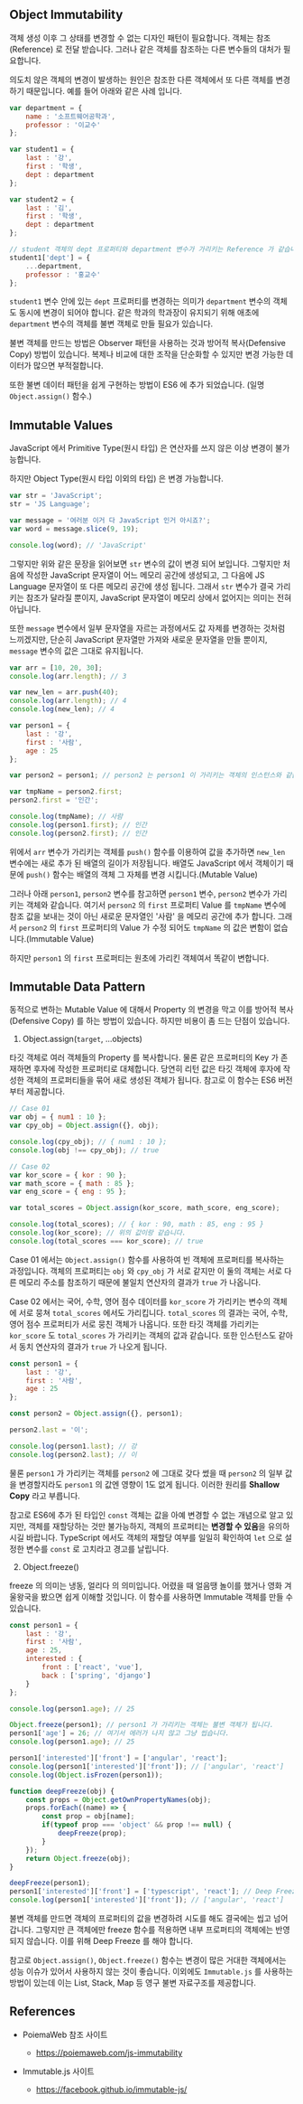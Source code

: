 ## Object Immutability

객체 생성 이후 그 상태를 변경할 수 없는 디자인 패턴이 필요합니다. 객체는 참조(Reference) 로 전달 받습니다. 그러나 같은 객체를 참조하는 다른 변수들의 대처가 필요합니다. 

의도치 않은 객체의 변경이 발생하는 원인은 참조한 다른 객체에서 또 다른 객체를 변경하기 때문입니다. 예를 들어 아래와 같은 사례 입니다.

```javascript
var department = {
    name : '소프트웨어공학과',
    professor : '이교수'
};

var student1 = {
    last : '강',
    first : '학생',
    dept : department
};

var student2 = {
    last : '김',
    first : '학생',
    dept : department
};

// student 객체의 dept 프로퍼티와 department 변수가 가리키는 Reference 가 같습니다.
student1['dept'] = {
    ...department,
    professor : '홍교수'
}; 
```

`student1` 변수 안에 있는 `dept` 프로퍼티를 변경하는 의미가 `department` 변수의 객체도 동시에 변경이 되어야 합니다. 같은 학과의 학과장이 유지되기 위해 애초에 `department` 변수의 객체를 불변 객체로 만들 필요가 있습니다.

불변 객체를 만드는 방법은 Observer 패턴을 사용하는 것과 방어적 복사(Defensive Copy) 방법이 있습니다. 복제나 비교에 대한 조작을 단순화할 수 있지만 변경 가능한 데이터가 많으면 부적절합니다.

또한 불변 데이터 패턴을 쉽게 구현하는 방법이 ES6 에 추가 되었습니다. (일명 `Object.assign()` 함수.)

## Immutable Values

JavaScript 에서 Primitive Type(원시 타입) 은 연산자를 쓰지 않은 이상 변경이 불가능합니다.

하지만 Object Type(원시 타입 이외의 타입) 은 변경 가능합니다.

```javascript
var str = 'JavaScript';
str = 'JS Language';

var message = '여러분 이거 다 JavaScript 인거 아시죠?';
var word = message.slice(9, 19);

console.log(word); // 'JavaScript'
```

그렇지만 위와 같은 문장을 읽어보면 `str` 변수의 값이 변경 되어 보입니다. 그렇지만 처음에 작성한 JavaScript 문자열이 어느 메모리 공간에 생성되고, 그 다음에 JS Language 문자열이 또 다른 메모리 공간에 생성 됩니다. 그래서 `str` 변수가 결국 가리키는 참조가 달라질 뿐이지, JavaScript 문자열이 메모리 상에서 없어지는 의미는 전혀 아닙니다.

또한 `message` 변수에서 일부 문자열을 자르는 과정에서도 값 자제를 변경하는 것처럼 느끼겠지만, 단순히 JavaScript 문자열만 가져와 새로운 문자열을 만들 뿐이지, `message` 변수의 값은 그대로 유지됩니다.

```javascript
var arr = [10, 20, 30];
console.log(arr.length); // 3

var new_len = arr.push(40);
console.log(arr.length); // 4
console.log(new_len); // 4

var person1 = {
    last : '강',
    first : '사람',
    age : 25
};

var person2 = person1; // person2 는 person1 이 가리키는 객체의 인스턴스와 같습니다.

var tmpName = person2.first;
person2.first = '인간';

console.log(tmpName); // 사람
console.log(person1.first); // 인간
console.log(person2.first); // 인간
```

위에서 `arr` 변수가 가리키는 객체를 `push()` 함수를 이용하여 값을 추가하면 `new_len` 변수에는 새로 추가 된 배열의 길이가 저장됩니다. 배열도 JavaScript 에서 객체이기 때문에 `push()` 함수는 배열의 객체 그 자체를 변경 시킵니다.(Mutable Value)

그러나 아래 `person1`, `person2` 변수를 참고하면 `person1` 변수, `person2` 변수가 가리키는 객체와 같습니다. 여기서 `person2` 의 `first` 프로퍼티 Value 를 `tmpName` 변수에 참조 값을 보내는 것이 아닌 새로운 문자열인 '사람' 을 메모리 공간에 추가 합니다. 그래서 `person2` 의 `first` 프로퍼티의 Value 가 수정 되어도 `tmpName` 의 값은 변함이 없습니다.(Immutable Value)

하지만 `person1` 의 `first` 프로퍼티는 원초에 가리킨 객체여서 똑같이 변합니다.

## Immutable Data Pattern

동적으로 변하는 Mutable Value 에 대해서 Property 의 변경을 막고 이를 방어적 복사(Defensive Copy) 를 하는 방법이 있습니다. 하지만 비용이 좀 드는 단점이 있습니다.

1. Object.assign(`target`, ...objects)

타깃 객체로 여러 객체들의 Property 를 복사합니다. 물론 같은 프로퍼티의 Key 가 존재하면 후자에 작성한 프로퍼티로 대체합니다. 당연히 리턴 값은 타깃 객체에 후자에 작성한 객체의 프로퍼티들을 묶어 새로 생성된 객체가 됩니다. 참고로 이 함수는 ES6 버전 부터 제공합니다.

```javascript
// Case 01
var obj = { num1 : 10 };
var cpy_obj = Object.assign({}, obj);

console.log(cpy_obj); // { num1 : 10 };
console.log(obj !== cpy_obj); // true

// Case 02
var kor_score = { kor : 90 };
var math_score = { math : 85 };
var eng_score = { eng : 95 };

var total_scores = Object.assign(kor_score, math_score, eng_score);

console.log(total_scores); // { kor : 90, math : 85, eng : 95 }
console.log(kor_score); // 위의 값이랑 같습니다.
console.log(total_scores === kor_score); // true
```

Case 01 에서는 `Object.assign()` 함수를 사용하여 빈 객체에 프로퍼티를 복사하는 과정입니다. 객체의 프로퍼티는 `obj` 와 `cpy_obj` 가 서로 같지만 이 둘의 객체는 서로 다른 메모리 주소를 참조하기 때문에 불일치 연산자의 결과가 `true` 가 나옵니다.

Case 02 에서는 국어, 수학, 영어 점수 데이터를 `kor_score` 가 가리키는 변수의 객체에 서로 뭉쳐 `total_scores` 에서도 가리킵니다. `total_scores` 의 결과는 국어, 수학, 영어 점수 프로퍼티가 서로 뭉친 객체가 나옵니다. 또한 타깃 객체를 가리키는 `kor_score` 도 `total_scores` 가 가리키는 객체의 값과 같습니다. 또한 인스턴스도 같아서 동치 연산자의 결과가 `true` 가 나오게 됩니다.

```javascript
const person1 = {
    last : '강',
    first : '사람',
    age : 25
};

const person2 = Object.assign({}, person1);

person2.last = '이';

console.log(person1.last); // 강
console.log(person2.last); // 이
```

물론 `person1` 가 가리키는 객체를 `person2` 에 그대로 갖다 썼을 때 `person2` 의 일부 값을 변경할지라도 `person1` 의 값엔 영향이 1도 없게 됩니다. 이러한 원리를 **Shallow Copy** 라고 부릅니다.

참고로 ES6에 추가 된 타입인 `const` 객체는 값을 아예 변경할 수 없는 개념으로 알고 있지만, 객체를 재할당하는 것만 불가능하지, 객체의 프로퍼티는 **변경할 수 있음**을 유의하시길 바랍니다. TypeScript 에서도 객체의 재할당 여부를 일일히 확인하여 `let` 으로 설정한 변수를 `const` 로 고치라고 경고를 날립니다.

2. Object.freeze()

freeze 의 의미는 냉동, 얼리다 의 의미입니다. 어렸을 때 얼음땡 놀이를 했거나 영화 겨울왕국을 봤으면 쉽게 이해할 것입니다. 이 함수를 사용하면 Immutable 객체를 만들 수 있습니다.

```javascript
const person1 = {
    last : '강',
    first : '사람',
    age : 25,
    interested : {
        front : ['react', 'vue'],
        back : ['spring', 'django']
    }
};

console.log(person1.age); // 25

Object.freeze(person1); // person1 가 가리키는 객체는 불변 객체가 됩니다.
person1['age'] = 26; // 여기서 에러가 나지 않고 그냥 씹습니다.
console.log(person1.age); // 25

person1['interested']['front'] = ['angular', 'react'];
console.log(person1['interested']['front']); // ['angular', 'react']
console.log(Object.isFrozen(person1));

function deepFreeze(obj) {
    const props = Object.getOwnPropertyNames(obj);
    props.forEach((name) => {
        const prop = obj[name];
        if(typeof prop === 'object' && prop !== null) {
            deepFreeze(prop);
        }
    });
    return Object.freeze(obj);
}

deepFreeze(person1);
person1['interested']['front'] = ['typescript', 'react']; // Deep Freeze 를 진행할 때 interested 가 가리키는 객체의 값도 불변 처리가 되어 결국에는 ['angular', 'react'] 로 남게 됩니다.
console.log(person1['interested']['front']); // ['angular', 'react']
```

불변 객체를 만드면 객체의 프로퍼티의 값을 변경하려 시도를 해도 결국에는 씹고 넘어갑니다. 그렇지만 큰 객체에만 freeze 함수를 적용하면 내부 프로퍼티의 객체에는 반영되지 않습니다. 이를 위해 Deep Freeze 를 해야 합니다.

참고로 `Object.assign()`, `Object.freeze()` 함수는 변경이 많은 거대한 객체에서는 성능 이슈가 있어서 사용하지 않는 것이 좋습니다. 이외에도 `Immutable.js` 를 사용하는 방법이 있는데 이는 List, Stack, Map 등 영구 불변 자료구조를 제공합니다.

## References

- PoiemaWeb 참조 사이트
    - https://poiemaweb.com/js-immutability

- Immutable.js 사이트
    - https://facebook.github.io/immutable-js/
